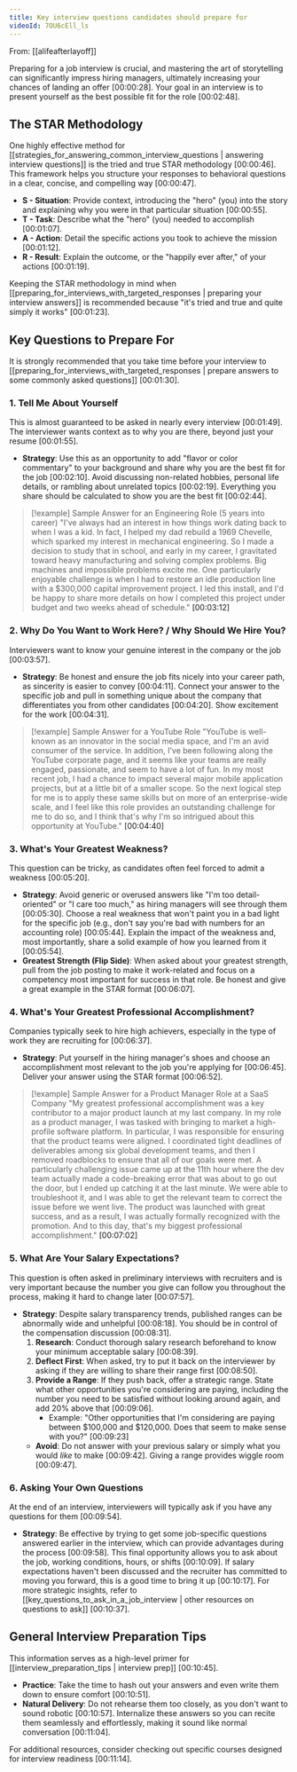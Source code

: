 ```yaml
---
title: Key interview questions candidates should prepare for
videoId: 7OU6cEll_ls
---
```


From: [[alifeafterlayoff]] <br/> 

Preparing for a job interview is crucial, and mastering the art of storytelling can significantly impress hiring managers, ultimately increasing your chances of landing an offer <a class="yt-timestamp" data-t="00:00:28">[00:00:28]</a>. Your goal in an interview is to present yourself as the best possible fit for the role <a class="yt-timestamp" data-t="00:02:48">[00:02:48]</a>.

## The STAR Methodology

One highly effective method for [[strategies_for_answering_common_interview_questions | answering interview questions]] is the tried and true STAR methodology <a class="yt-timestamp" data-t="00:00:46">[00:00:46]</a>. This framework helps you structure your responses to behavioral questions in a clear, concise, and compelling way <a class="yt-timestamp" data-t="00:00:47">[00:00:47]</a>.

*   **S - Situation**: Provide context, introducing the "hero" (you) into the story and explaining why you were in that particular situation <a class="yt-timestamp" data-t="00:00:55">[00:00:55]</a>.
*   **T - Task**: Describe what the "hero" (you) needed to accomplish <a class="yt-timestamp" data-t="00:01:07">[00:01:07]</a>.
*   **A - Action**: Detail the specific actions you took to achieve the mission <a class="yt-timestamp" data-t="00:01:12">[00:01:12]</a>.
*   **R - Result**: Explain the outcome, or the "happily ever after," of your actions <a class="yt-timestamp" data-t="00:01:19">[00:01:19]</a>.

Keeping the STAR methodology in mind when [[preparing_for_interviews_with_targeted_responses | preparing your interview answers]] is recommended because "it's tried and true and quite simply it works" <a class="yt-timestamp" data-t="00:01:23">[00:01:23]</a>.

## Key Questions to Prepare For

It is strongly recommended that you take time before your interview to [[preparing_for_interviews_with_targeted_responses | prepare answers to some commonly asked questions]] <a class="yt-timestamp" data-t="00:01:30">[00:01:30]</a>.

### 1. Tell Me About Yourself

This is almost guaranteed to be asked in nearly every interview <a class="yt-timestamp" data-t="00:01:49">[00:01:49]</a>. The interviewer wants context as to why you are there, beyond just your resume <a class="yt-timestamp" data-t="00:01:55">[00:01:55]</a>.

*   **Strategy**: Use this as an opportunity to add "flavor or color commentary" to your background and share why you are the best fit for the job <a class="yt-timestamp" data-t="00:02:10">[00:02:10]</a>. Avoid discussing non-related hobbies, personal life details, or rambling about unrelated topics <a class="yt-timestamp" data-t="00:02:19">[00:02:19]</a>. Everything you share should be calculated to show you are the best fit <a class="yt-timestamp" data-t="00:02:44">[00:02:44]</a>.

> [!example] Sample Answer for an Engineering Role (5 years into career)
> "I've always had an interest in how things work dating back to when I was a kid. In fact, I helped my dad rebuild a 1969 Chevelle, which sparked my interest in mechanical engineering. So I made a decision to study that in school, and early in my career, I gravitated toward heavy manufacturing and solving complex problems. Big machines and impossible problems excite me. One particularly enjoyable challenge is when I had to restore an idle production line with a $300,000 capital improvement project. I led this install, and I'd be happy to share more details on how I completed this project under budget and two weeks ahead of schedule." <a class="yt-timestamp" data-t="00:03:12">[00:03:12]</a>

### 2. Why Do You Want to Work Here? / Why Should We Hire You?

Interviewers want to know your genuine interest in the company or the job <a class="yt-timestamp" data-t="00:03:57">[00:03:57]</a>.

*   **Strategy**: Be honest and ensure the job fits nicely into your career path, as sincerity is easier to convey <a class="yt-timestamp" data-t="00:04:11">[00:04:11]</a>. Connect your answer to the specific job and pull in something unique about the company that differentiates you from other candidates <a class="yt-timestamp" data-t="00:04:20">[00:04:20]</a>. Show excitement for the work <a class="yt-timestamp" data-t="00:04:31">[00:04:31]</a>.

> [!example] Sample Answer for a YouTube Role
> "YouTube is well-known as an innovator in the social media space, and I'm an avid consumer of the service. In addition, I've been following along the YouTube corporate page, and it seems like your teams are really engaged, passionate, and seem to have a lot of fun. In my most recent job, I had a chance to impact several major mobile application projects, but at a little bit of a smaller scope. So the next logical step for me is to apply these same skills but on more of an enterprise-wide scale, and I feel like this role provides an outstanding challenge for me to do so, and I think that's why I'm so intrigued about this opportunity at YouTube." <a class="yt-timestamp" data-t="00:04:40">[00:04:40]</a>

### 3. What's Your Greatest Weakness?

This question can be tricky, as candidates often feel forced to admit a weakness <a class="yt-timestamp" data-t="00:05:20">[00:05:20]</a>.

*   **Strategy**: Avoid generic or overused answers like "I'm too detail-oriented" or "I care too much," as hiring managers will see through them <a class="yt-timestamp" data-t="00:05:30">[00:05:30]</a>. Choose a real weakness that won't paint you in a bad light for the specific job (e.g., don't say you're bad with numbers for an accounting role) <a class="yt-timestamp" data-t="00:05:44">[00:05:44]</a>. Explain the impact of the weakness and, most importantly, share a solid example of how you learned from it <a class="yt-timestamp" data-t="00:05:54">[00:05:54]</a>.
*   **Greatest Strength (Flip Side)**: When asked about your greatest strength, pull from the job posting to make it work-related and focus on a competency most important for success in that role. Be honest and give a great example in the STAR format <a class="yt-timestamp" data-t="00:06:07">[00:06:07]</a>.

### 4. What's Your Greatest Professional Accomplishment?

Companies typically seek to hire high achievers, especially in the type of work they are recruiting for <a class="yt-timestamp" data-t="00:06:37">[00:06:37]</a>.

*   **Strategy**: Put yourself in the hiring manager's shoes and choose an accomplishment most relevant to the job you're applying for <a class="yt-timestamp" data-t="00:06:45">[00:06:45]</a>. Deliver your answer using the STAR format <a class="yt-timestamp" data-t="00:06:52">[00:06:52]</a>.

> [!example] Sample Answer for a Product Manager Role at a SaaS Company
> "My greatest professional accomplishment was a key contributor to a major product launch at my last company. In my role as a product manager, I was tasked with bringing to market a high-profile software platform. In particular, I was responsible for ensuring that the product teams were aligned. I coordinated tight deadlines of deliverables among six global development teams, and then I removed roadblocks to ensure that all of our goals were met. A particularly challenging issue came up at the 11th hour where the dev team actually made a code-breaking error that was about to go out the door, but I ended up catching it at the last minute. We were able to troubleshoot it, and I was able to get the relevant team to correct the issue before we went live. The product was launched with great success, and as a result, I was actually formally recognized with the promotion. And to this day, that's my biggest professional accomplishment." <a class="yt-timestamp" data-t="00:07:02">[00:07:02]</a>

### 5. What Are Your Salary Expectations?

This question is often asked in preliminary interviews with recruiters and is very important because the number you give can follow you throughout the process, making it hard to change later <a class="yt-timestamp" data-t="00:07:57">[00:07:57]</a>.

*   **Strategy**: Despite salary transparency trends, published ranges can be abnormally wide and unhelpful <a class="yt-timestamp" data-t="00:08:18">[00:08:18]</a>. You should be in control of the compensation discussion <a class="yt-timestamp" data-t="00:08:31">[00:08:31]</a>.
    1.  **Research**: Conduct thorough salary research beforehand to know your minimum acceptable salary <a class="yt-timestamp" data-t="00:08:39">[00:08:39]</a>.
    2.  **Deflect First**: When asked, try to put it back on the interviewer by asking if they are willing to share their range first <a class="yt-timestamp" data-t="00:08:50">[00:08:50]</a>.
    3.  **Provide a Range**: If they push back, offer a strategic range. State what other opportunities you're considering are paying, including the number you need to be satisfied without looking around again, and add 20% above that <a class="yt-timestamp" data-t="00:09:06">[00:09:06]</a>.
        *   Example: "Other opportunities that I'm considering are paying between $100,000 and $120,000. Does that seem to make sense with you?" <a class="yt-timestamp" data-t="00:09:23">[00:09:23]</a>
    *   **Avoid**: Do not answer with your previous salary or simply what you would *like* to make <a class="yt-timestamp" data-t="00:09:42">[00:09:42]</a>. Giving a range provides wiggle room <a class="yt-timestamp" data-t="00:09:47">[00:09:47]</a>.

### 6. Asking Your Own Questions

At the end of an interview, interviewers will typically ask if you have any questions for them <a class="yt-timestamp" data-t="00:09:54">[00:09:54]</a>.

*   **Strategy**: Be effective by trying to get some job-specific questions answered earlier in the interview, which can provide advantages during the process <a class="yt-timestamp" data-t="00:09:58">[00:09:58]</a>. This final opportunity allows you to ask about the job, working conditions, hours, or shifts <a class="yt-timestamp" data-t="00:10:09">[00:10:09]</a>. If salary expectations haven't been discussed and the recruiter has committed to moving you forward, this is a good time to bring it up <a class="yt-timestamp" data-t="00:10:17">[00:10:17]</a>. For more strategic insights, refer to [[key_questions_to_ask_in_a_job_interview | other resources on questions to ask]] <a class="yt-timestamp" data-t="00:10:37">[00:10:37]</a>.

## General Interview Preparation Tips

This information serves as a high-level primer for [[interview_preparation_tips | interview prep]] <a class="yt-timestamp" data-t="00:10:45">[00:10:45]</a>.
*   **Practice**: Take the time to hash out your answers and even write them down to ensure comfort <a class="yt-timestamp" data-t="00:10:51">[00:10:51]</a>.
*   **Natural Delivery**: Do not rehearse them too closely, as you don't want to sound robotic <a class="yt-timestamp" data-t="00:10:57">[00:10:57]</a>. Internalize these answers so you can recite them seamlessly and effortlessly, making it sound like normal conversation <a class="yt-timestamp" data-t="00:11:04">[00:11:04]</a>.

For additional resources, consider checking out specific courses designed for interview readiness <a class="yt-timestamp" data-t="00:11:14">[00:11:14]</a>.